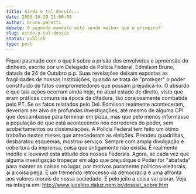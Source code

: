 ```yaml
---
title: Ainda o tal dossiê...
date: 2006-10-29 21:00:00
author: bruno.peretti
debate: O segundo mandato está sendo melhor que o primeiro?
slug: ainda-o-tal-dossie
status: publish 
type: post
---
```


Fiquei pasmado com o que li sobre a prisão dos envolvidos e apreensão do dinheiro, escrito por um Delegado da Polícia Federal, Edmilson Bruno, datada de 24 de Outubro p.p.
Suas revelações deixam expostas as fragilidades de nossas Instituições, quando se trata de "proteger" o poder constituído de fatos comprometedores que possam prejudicá-lo. O absurdo é que tais ações ocorram ainda hoje, no atual estado de direito, visto que eram práticas comuns na época da ditadura, tão corajosamente combatida pelo PT.
Se os fatos relatados pelo Del. Edmilson realmente aconteceram, deveriam ser alvo de profundas investigações, até mesmo de alguma CPI que descambasse para terminar em pizza, mas que pelo menos informasse a população do que está acontecendo nos corredores do poder, sem acobertamentos ou dissimulações.
 A Polícia Federal tem feito um ótimo trabalho nestes meses que antecederam as eleições. Prendeu quadrilhas, desbaratou esquemas, mostrou serviço. Sempre com ampla divulgação e cobertura da imprensa, coisa que antigamente não existia. É realmente inédito e louvável esta atitude dos nossos Federais.
Agora, se cada vez que alguma investigação tropeçar em algo que prejudique o Poder for "abafada" para manter as coisas no lugar, por motivos puramente políticos-eleitorais, aí a coisa pega. É um tremendo retrocesso da democracia e uma afronta aos valores morais de nossa sociedade. E pelo jeito a coisa vai piorar. 
Veja na íntegra em:
http://www.jucelino.daluz.nom.br/dossie\_sobre.htm
